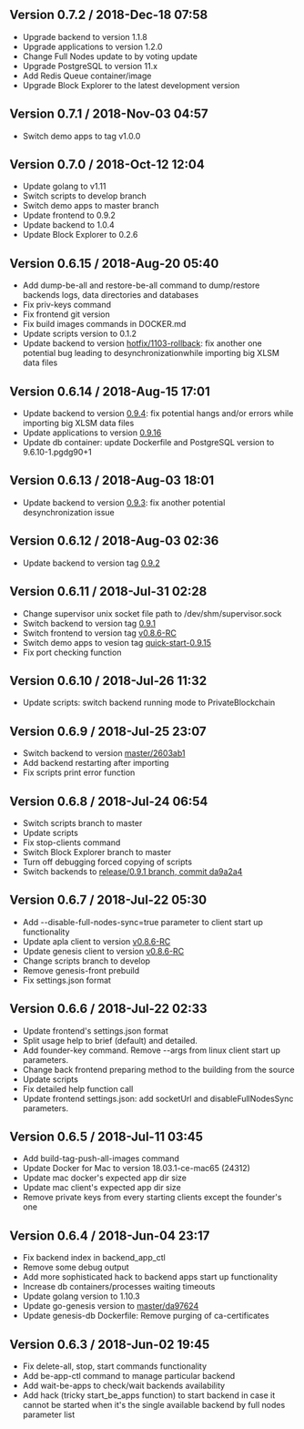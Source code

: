 ## Version 0.7.2 / 2018-Dec-18 07:58
* Upgrade backend to version 1.1.8
* Upgrade applications to version 1.2.0
* Change Full Nodes update to by voting update
* Upgrade PostgreSQL to version 11.x
* Add Redis Queue container/image
* Upgrade Block Explorer to the latest development version

## Version 0.7.1 / 2018-Nov-03 04:57
* Switch demo apps to tag v1.0.0

## Version 0.7.0 / 2018-Oct-12 12:04
* Update golang to v1.11
* Switch scripts to develop branch
* Switch demo apps to master branch
* Update frontend to 0.9.2
* Update backend to 1.0.4
* Update Block Explorer to 0.2.6

## Version 0.6.15 / 2018-Aug-20 05:40
* Add dump-be-all and restore-be-all command to dump/restore backends logs, data directories and databases
* Fix priv-keys command
* Fix frontend git version
* Fix build images commands in DOCKER.md
* Update scripts version to 0.1.2
* Update backend to version [hotfix/1103-rollback](https://github.com/GenesisKernel/go-genesis/tree/hotfix/1103-rollback): fix another one potential bug leading to desynchronizationwhile importing big XLSM data files

## Version 0.6.14 / 2018-Aug-15 17:01
* Update backend to version [0.9.4](https://github.com/GenesisKernel/go-genesis/releases/tag/0.9.4): fix potential hangs and/or errors while importing big XLSM data files
* Update applications to version [0.9.16](https://github.com/GenesisKernel/apps/releases/tag/quick-start-0.9.16)
* Update db container: update Dockerfile and PostgreSQL version to 9.6.10-1.pgdg90+1

## Version 0.6.13 / 2018-Aug-03 18:01
* Update backend to version [0.9.3](https://github.com/GenesisKernel/go-genesis/releases/tag/0.9.3): fix another potential desynchronization issue

## Version 0.6.12 / 2018-Aug-03 02:36
* Update backend to version tag [0.9.2](https://github.com/GenesisKernel/go-genesis/releases/tag/0.9.2)

## Version 0.6.11 / 2018-Jul-31 02:28
* Change supervisor unix socket file path to /dev/shm/supervisor.sock
* Switch backend to version tag [0.9.1](https://github.com/GenesisKernel/go-genesis/releases/tag/0.9.1)
* Switch frontend to version tag [v0.8.6-RC](https://github.com/GenesisKernel/genesis-front/releases/tag/v0.8.6-RC)
* Switch demo apps to vesion tag [quick-start-0.9.15](https://github.com/GenesisKernel/apps/releases/download/quick-start-0.9.15)
* Fix port checking function

## Version 0.6.10 / 2018-Jul-26 11:32
* Update scripts: switch backend running mode to PrivateBlockchain

## Version 0.6.9 / 2018-Jul-25 23:07
* Switch backend to version [master/2603ab1](https://github.com/GenesisKernel/go-genesis/commit/2603ab132201e58122cfd8473133399fa5d04e0e)
* Add backend restarting after importing
* Fix scripts print error function

## Version 0.6.8 / 2018-Jul-24 06:54

* Switch scripts branch to master
* Update scripts
* Fix stop-clients command
* Switch Block Explorer branch to master
* Turn off debugging forced copying of scripts
* Switch backends to [release/0.9.1 branch, commit da9a2a4](https://github.com/GenesisKernel/go-genesis/tree/release/0.9.1)

## Version 0.6.7 / 2018-Jul-22 05:30

* Add --disable-full-nodes-sync=true parameter to client start up functionality
* Update apla client to version [v0.8.6-RC](https://github.com/GenesisKernel/genesis-front/releases/tag/v0.8.6-RC)
* Update genesis client to version [v0.8.6-RC](https://github.com/AplaProject/apla-front/releases/tag/v0.8.6-RC)
* Change scripts branch to develop
* Remove genesis-front prebuild
* Fix settings.json format

## Version 0.6.6 / 2018-Jul-22 02:33

* Update frontend's settings.json format
* Split usage help to brief (default) and detailed.
* Add founder-key command. Remove --args from linux client start up parameters.
* Change back frontend preparing method to the building from the source
* Update scripts
* Fix detailed help function call
* Update frontend settings.json: add socketUrl and disableFullNodesSync parameters.

## Version 0.6.5 / 2018-Jul-11 03:45

* Add build-tag-push-all-images command
* Update Docker for Mac to version 18.03.1-ce-mac65 (24312)
* Update mac docker's expected app dir size
* Update mac client's expected app dir size
* Remove private keys from every starting clients except the founder's one

## Version 0.6.4 / 2018-Jun-04 23:17

* Fix backend index in backend_app_ctl
* Remove some debug output
* Add more sophisticated hack to backend apps start up functionality
* Increase db containers/processes waiting timeouts
* Update golang version to 1.10.3
* Update go-genesis version to [master/da97624](https://github.com/GenesisKernel/go-genesis/commit/da97624ef756d40c49848734f4b89619b321dac0)
* Update genesis-db Dockerfile: Remove purging of ca-certificates

## Version 0.6.3 / 2018-Jun-02 19:45

* Fix delete-all, stop, start commands functionality
* Add be-app-ctl command to manage particular backend
* Add wait-be-apps to check/wait backends availability
* Add hack (tricky start_be_apps function) to start backend in case it cannot be started when it's the single available backend by full nodes parameter list
